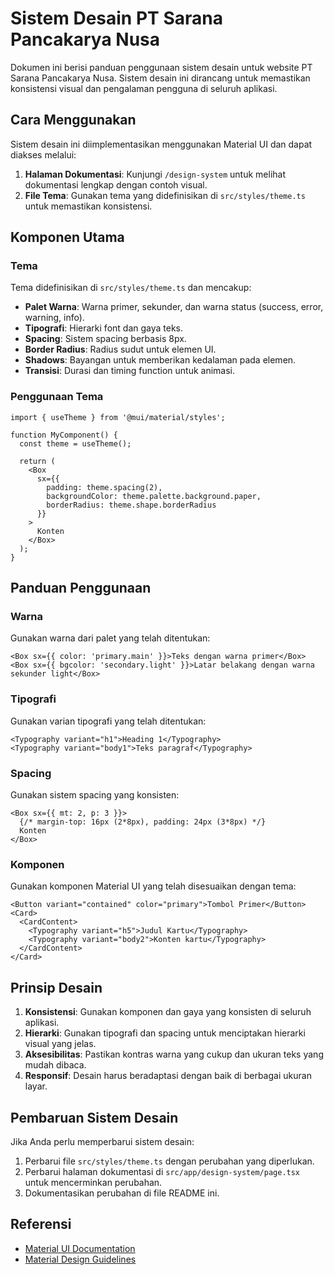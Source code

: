 # Sistem Desain PT Sarana Pancakarya Nusa

Dokumen ini berisi panduan penggunaan sistem desain untuk website PT Sarana Pancakarya Nusa. Sistem desain ini dirancang untuk memastikan konsistensi visual dan pengalaman pengguna di seluruh aplikasi.

## Cara Menggunakan

Sistem desain ini diimplementasikan menggunakan Material UI dan dapat diakses melalui:

1. **Halaman Dokumentasi**: Kunjungi `/design-system` untuk melihat dokumentasi lengkap dengan contoh visual.
2. **File Tema**: Gunakan tema yang didefinisikan di `src/styles/theme.ts` untuk memastikan konsistensi.

## Komponen Utama

### Tema

Tema didefinisikan di `src/styles/theme.ts` dan mencakup:

- **Palet Warna**: Warna primer, sekunder, dan warna status (success, error, warning, info).
- **Tipografi**: Hierarki font dan gaya teks.
- **Spacing**: Sistem spacing berbasis 8px.
- **Border Radius**: Radius sudut untuk elemen UI.
- **Shadows**: Bayangan untuk memberikan kedalaman pada elemen.
- **Transisi**: Durasi dan timing function untuk animasi.

### Penggunaan Tema

```tsx
import { useTheme } from '@mui/material/styles';

function MyComponent() {
  const theme = useTheme();
  
  return (
    <Box 
      sx={{ 
        padding: theme.spacing(2),
        backgroundColor: theme.palette.background.paper,
        borderRadius: theme.shape.borderRadius
      }}
    >
      Konten
    </Box>
  );
}
```

## Panduan Penggunaan

### Warna

Gunakan warna dari palet yang telah ditentukan:

```tsx
<Box sx={{ color: 'primary.main' }}>Teks dengan warna primer</Box>
<Box sx={{ bgcolor: 'secondary.light' }}>Latar belakang dengan warna sekunder light</Box>
```

### Tipografi

Gunakan varian tipografi yang telah ditentukan:

```tsx
<Typography variant="h1">Heading 1</Typography>
<Typography variant="body1">Teks paragraf</Typography>
```

### Spacing

Gunakan sistem spacing yang konsisten:

```tsx
<Box sx={{ mt: 2, p: 3 }}>
  {/* margin-top: 16px (2*8px), padding: 24px (3*8px) */}
  Konten
</Box>
```

### Komponen

Gunakan komponen Material UI yang telah disesuaikan dengan tema:

```tsx
<Button variant="contained" color="primary">Tombol Primer</Button>
<Card>
  <CardContent>
    <Typography variant="h5">Judul Kartu</Typography>
    <Typography variant="body2">Konten kartu</Typography>
  </CardContent>
</Card>
```

## Prinsip Desain

1. **Konsistensi**: Gunakan komponen dan gaya yang konsisten di seluruh aplikasi.
2. **Hierarki**: Gunakan tipografi dan spacing untuk menciptakan hierarki visual yang jelas.
3. **Aksesibilitas**: Pastikan kontras warna yang cukup dan ukuran teks yang mudah dibaca.
4. **Responsif**: Desain harus beradaptasi dengan baik di berbagai ukuran layar.

## Pembaruan Sistem Desain

Jika Anda perlu memperbarui sistem desain:

1. Perbarui file `src/styles/theme.ts` dengan perubahan yang diperlukan.
2. Perbarui halaman dokumentasi di `src/app/design-system/page.tsx` untuk mencerminkan perubahan.
3. Dokumentasikan perubahan di file README ini.

## Referensi

- [Material UI Documentation](https://mui.com/material-ui/getting-started/)
- [Material Design Guidelines](https://material.io/design) 